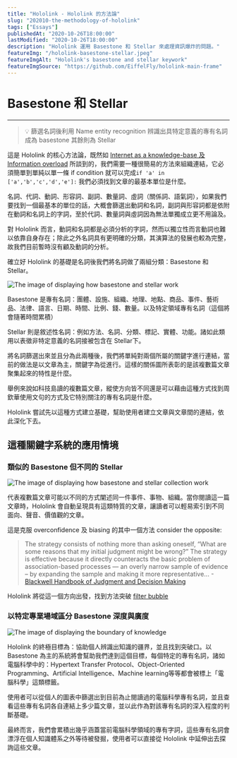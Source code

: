 ```yaml
---
title: "Hololink - Hololink 的方法論"
slug: "202010-the-methodology-of-hololink"
tags: ["Essays"]
publishedAt: "2020-10-26T18:00:00"
lastModified: "2020-10-26T18:00:00"
description: "Hololink 運用 Basestone 和 Stellar 來處理資訊爆炸的問題。"
featureImg: "/hololink-basestone-stellar.jpeg"
featureImgAlt: "Hololink's basestone and stellar keywork"
featureImgSource: "https://github.com/EiffelFly/hololink-main-frame"
---
```


# Basestone 和 Stellar

---

> 💡 篩選名詞後利用 Name entity recognition 辨識出具特定意義的專有名詞成為 basestone 其餘則為 Stellar

這是 Hololink 的核心方法論，既然如 [Internet as a knowledge-base 及 Information overload](/thoughts/202008-internet-as-a-knowledge-base-and-information-overload) 所談到的，我們需要一種很簡易的方法來組織連結，它必須簡單到單純以單一條 if condition 就可以完成`if 'a' in ['a','b','c','d','e']:` 我們必須找到文章的最基本單位是什麼。

名詞、代詞、動詞、形容詞、副詞、數量詞、虛詞（關係詞、語氣詞），如果我們要找到一個最基本的單位的話，大概會篩選出動詞和名詞，副詞與形容詞都是依附在動詞和名詞上的字詞，至於代詞、數量詞與虛詞因為無法單獨成立更不用論及。

對 Hololink 而言，動詞和名詞都是必須分析的字詞，然而以獨立性而言動詞也難以依靠自身存在；除此之外名詞具有更明確的分類，其演算法的發展也較為完整，故我們目前暫時沒有顧及動詞的分析。

確立好 Hololink 的基礎是名詞後我們將名詞做了兩組分類：Basestone 和 Stellar。


<Image 
  width="w-full"
  height=""
  src="/hololink-basestone-stellar.jpeg"
  alt="The image of displaying how basestone and stellar work"
  source={null}
/>

Basestone 是專有名詞：團體、設施、組織、地理、地點、商品、事件、藝術品、法律、語言、日期、時間、比例、錢、數量。以及特定領域專有名詞（這個將會隨著時間累積）

Stellar 則是敘述性名詞：例如方法、名詞、分類、標記、實體、功能。諸如此類用以表徵非特定意義的名詞接被包含在 Stellar下。

將名詞篩選出來並且分為此兩種後，我們將單純對兩個所屬的關鍵字進行連結，當前的做法是以文章為主，關鍵字為從進行。這樣的關係圖所表彰的是該複數篇文章聚集起來的特性是什麼。

舉例來說如科技島讀的複數篇文章，縱使方向皆不同還是可以藉由這種方式找到周欽華使用文句的方式及它特別關注的專有名詞是什麼。

Hololink 嘗試先以這種方式建立基礎，幫助使用者建立文章與文章間的連結，依此深化下去。

## 這種關鍵字系統的應用情境

### 類似的 Basestone 但不同的 Stellar

<Image 
  width="w-full"
  height=""
  src="/hololink-basestone-stellar-collection.jpeg"
  alt="The image of displaying how basestone and stellar collection work"
  source={null}
/>

代表複數篇文章可能以不同的方式闡述同一件事件、事物、組織。當你閱讀這一篇文章時，Hololink 會自動呈現具有這類特質的文章，讓讀者可以輕易索引到不同面向、聲音、價值觀的文章。

這是克服 overconfidence 及 biasing 的其中一個方法 consider the opposite:

> The strategy consists of nothing more than asking oneself, “What are some reasons that my initial judgment might be wrong?” The strategy is effective because it directly counteracts the basic problem of association-based processes — an overly narrow sample of evidence – by expanding the sample and making it more representative...
-[Blackwell Handbook of Judgment and Decision Making](https://books.google.com.tw/books?id=s73eYl1DRHUC&pg=PA323&lpg=PA323&dq=he+strategy+consists+of+nothing+more+than+asking+oneself,+%E2%80%9CWhat+are+some+reasons+that+my+initial+judgment+might+be+wrong?%E2%80%9D&source=bl&ots=nfJymKlggk&sig=ACfU3U2Cl76rJki4EOkcQJHim-7ftMOZog&hl=en&sa=X&ved=2ahUKEwi_j6jIpdHsAhUSVpQKHRsVCXwQ6AEwBXoECAIQAg#v=onepage&q=he%20strategy%20consists%20of%20nothing%20more%20than%20asking%20oneself%2C%20%E2%80%9CWhat%20are%20some%20reasons%20that%20my%20initial%20judgment%20might%20be%20wrong%3F%E2%80%9D&f=false)
> 

Hololink 將從這一個方向出發，找到方法突破 [filter bubble](https://en.wikipedia.org/wiki/Filter_bubble#:~:text=A%20filter%20bubble%20%E2%80%93%20a%20term,as%20location%2C%20past%20click%2Dbehavior)

### 以特定專業場域區分 Basestone 深度與廣度

<Image 
  width="w-full"
  height=""
  src="/hololink-knowledge-boundary.jpeg"
  alt="The image of displaying the boundary of knowledge"
  source={null}
/>

Hololink 的終極目標為：協助個人辨識出知識的疆界，並且找到突破口。以 Basestone 為主的系統將會幫助我們達到這個目標，每個特定的專有名詞，諸如電腦科學中的：Hypertext Transfer Protocol、Object-Oriented Programming、Artificial Intelligence、Machine learning等等都會被標上「電腦科學」這類標籤。

使用者可以從個人的圖表中篩選出到目前為止閱讀過的電腦科學專有名詞，並且查看這些專有名詞各自連結上多少篇文章，並以此作為對該專有名詞的深入程度的判斷基礎。

最終而言，我們會累積出幾乎涵蓋當前電腦科學領域的專有字詞，這些專有名詞會漂浮在個人知識體系之外等待被發掘，使用者可以直接從 Hololink 中延伸出去探詢這些文章。